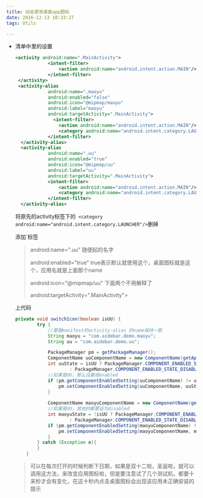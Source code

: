 ```yaml
---
title: 动态更改桌面app图标
date: 2016-12-13 10:33:27
tags: Utils

---
```


- 清单中<application>里的设置

  ```xml
  <activity android:name=".MainActivity">
              <intent-filter>
                  <action android:name="android.intent.action.MAIN"/>
              </intent-filter>
   </activity>
   <activity-alias
              android:name=".maoyu"
              android:enabled="false"
              android:icon="@mipmap/maoyu"
              android:label="maoyu"
              android:targetActivity=".MainActivity">
    			<intent-filter>
                  <action android:name="android.intent.action.MAIN"/>
                  <category android:name="android.intent.category.LAUNCHER"/>
              </intent-filter>
    </activity-alias>
    <activity-alias
              android:name=".uu"
              android:enabled="true"
              android:icon="@mipmap/uu"
              android:label="uu"
              android:targetActivity=".MainActivity">
              <intent-filter>
                  <action android:name="android.intent.action.MAIN"/>
                  <category android:name="android.intent.category.LAUNCHER"/>
              </intent-filter>
    </activity-alias>
  ```

  将原先的activity标签下的` <category android:name="android.intent.category.LAUNCHER"/>`删掉

  添加`<activity-alias>标签

  > android:name=".uu"   随便起的名字
  >
  > android:enabled="true"   true表示默认就使用这个，桌面图标就是这个，应用名就是上面那个name
  >
  > android:icon="@mipmap/uu"     下面两个不用解释了
  >
  > android:targetActivity=".MainActivity">

  上代码

  ```java
  private void switchIcon(boolean isUU) {
          try {
              //要跟manifest的activity-alias 的name保持一致  
              String maoyu = "com.aidebar.demo.maoyu";
              String uu = "com.aidebar.demo.uu";

              PackageManager pm = getPackageManager();
              ComponentName uuComponentName = new ComponentName(getApplicationContext(), uu);
              int uuState = isUU ? PackageManager.COMPONENT_ENABLED_STATE_ENABLED
                      : PackageManager.COMPONENT_ENABLED_STATE_DISABLED;
              //如果是UU，那么设置成enabled
              if (pm.getComponentEnabledSetting(uuComponentName) != uuState) {
                  pm.setComponentEnabledSetting(uuComponentName, uuState, 		 PackageManager.DONT_KILL_APP);
              }
              
              ComponentName maoyuComponentName = new ComponentName(getApplicationContext(), maoyu);
              //如果是UU，其他的都要设为disabled
              int maoyuState = !isUU ? PackageManager.COMPONENT_ENABLED_STATE_ENABLED
                      : PackageManager.COMPONENT_ENABLED_STATE_DISABLED;
              if (pm.getComponentEnabledSetting(maoyuComponentName) != maoyuState) {//新状态跟当前状态不一样才执行  
                  pm.setComponentEnabledSetting(maoyuComponentName, maoyuState, PackageManager.DONT_KILL_APP);
              }
          } catch (Exception e){
          }
      }
  ```

  > 可以在每次打开的时候判断下日期，如果是双十二啦，圣诞啦，就可以调用这方法，来改变应用图标啦，但是要注意试了几个测试机，都要十来秒才会有变化，在这十秒内点击桌面图标会出现该应用未正确安装的提示
